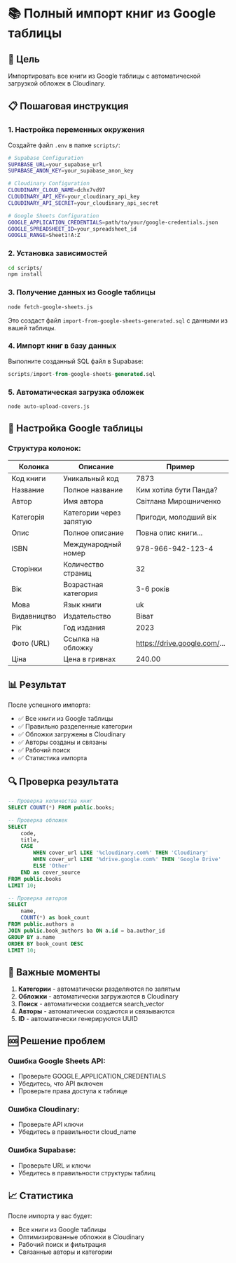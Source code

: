 # 📚 Полный импорт книг из Google таблицы

## 🎯 Цель
Импортировать все книги из Google таблицы с автоматической загрузкой обложек в Cloudinary.

## 📋 Пошаговая инструкция

### 1. Настройка переменных окружения

Создайте файл `.env` в папке `scripts/`:

```bash
# Supabase Configuration
SUPABASE_URL=your_supabase_url
SUPABASE_ANON_KEY=your_supabase_anon_key

# Cloudinary Configuration
CLOUDINARY_CLOUD_NAME=dchx7vd97
CLOUDINARY_API_KEY=your_cloudinary_api_key
CLOUDINARY_API_SECRET=your_cloudinary_api_secret

# Google Sheets Configuration
GOOGLE_APPLICATION_CREDENTIALS=path/to/your/google-credentials.json
GOOGLE_SPREADSHEET_ID=your_spreadsheet_id
GOOGLE_RANGE=Sheet1!A:Z
```

### 2. Установка зависимостей

```bash
cd scripts/
npm install
```

### 3. Получение данных из Google таблицы

```bash
node fetch-google-sheets.js
```

Это создаст файл `import-from-google-sheets-generated.sql` с данными из вашей таблицы.

### 4. Импорт книг в базу данных

Выполните созданный SQL файл в Supabase:

```sql
scripts/import-from-google-sheets-generated.sql
```

### 5. Автоматическая загрузка обложек

```bash
node auto-upload-covers.js
```

## 🔧 Настройка Google таблицы

### Структура колонок:

| Колонка | Описание | Пример |
|---------|----------|---------|
| Код книги | Уникальный код | 7873 |
| Название | Полное название | Ким хотіла бути Панда? |
| Автор | Имя автора | Світлана Мирошниченко |
| Категорія | Категории через запятую | Пригоди, молодший вік |
| Опис | Полное описание | Повна опис книги... |
| ISBN | Международный номер | 978-966-942-123-4 |
| Сторінки | Количество страниц | 32 |
| Вік | Возрастная категория | 3-6 років |
| Мова | Язык книги | uk |
| Видавництво | Издательство | Віват |
| Рік | Год издания | 2023 |
| Фото (URL) | Ссылка на обложку | https://drive.google.com/... |
| Ціна | Цена в гривнах | 240.00 |

## 📊 Результат

После успешного импорта:

- ✅ Все книги из Google таблицы
- ✅ Правильно разделенные категории
- ✅ Обложки загружены в Cloudinary
- ✅ Авторы созданы и связаны
- ✅ Рабочий поиск
- ✅ Статистика импорта

## 🔍 Проверка результата

```sql
-- Проверка количества книг
SELECT COUNT(*) FROM public.books;

-- Проверка обложек
SELECT 
    code,
    title,
    CASE 
        WHEN cover_url LIKE '%cloudinary.com%' THEN 'Cloudinary'
        WHEN cover_url LIKE '%drive.google.com%' THEN 'Google Drive'
        ELSE 'Other'
    END as cover_source
FROM public.books
LIMIT 10;

-- Проверка авторов
SELECT 
    name,
    COUNT(*) as book_count
FROM public.authors a
JOIN public.book_authors ba ON a.id = ba.author_id
GROUP BY a.name
ORDER BY book_count DESC
LIMIT 10;
```

## 🚨 Важные моменты

1. **Категории** - автоматически разделяются по запятым
2. **Обложки** - автоматически загружаются в Cloudinary
3. **Поиск** - автоматически создается search_vector
4. **Авторы** - автоматически создаются и связываются
5. **ID** - автоматически генерируются UUID

## 🆘 Решение проблем

### Ошибка Google Sheets API:
- Проверьте GOOGLE_APPLICATION_CREDENTIALS
- Убедитесь, что API включен
- Проверьте права доступа к таблице

### Ошибка Cloudinary:
- Проверьте API ключи
- Убедитесь в правильности cloud_name

### Ошибка Supabase:
- Проверьте URL и ключи
- Убедитесь в правильности структуры таблиц

## 📈 Статистика

После импорта у вас будет:
- Все книги из Google таблицы
- Оптимизированные обложки в Cloudinary
- Рабочий поиск и фильтрация
- Связанные авторы и категории
